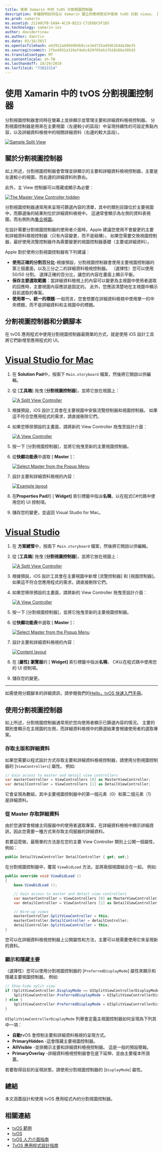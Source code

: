 ```yaml
---
title: 使用 Xamarin 中的 tvOS 分割視圖控制器
description: 本檔說明如何在以 Xamarin 建立的應用程式中使用 tvOS 分割 views。 其中提供分割視圖控制器的高階總覽、如何搭配使用分鏡腳本、存取主要和詳細資料檢視，以及顯示和隱藏主要視圖。
ms.prod: xamarin
ms.assetid: 21248CFB-5A94-4C19-B223-C72E0DC5F1D5
ms.technology: xamarin-ios
author: davidortinau
ms.author: daortin
ms.date: 03/16/2017
ms.openlocfilehash: e42912add9dd94b9cce16d725a456b1b4da30e35
ms.sourcegitcommit: 2fbe4932a319af4ebc829f65eb1fb1816ba305d3
ms.translationtype: MT
ms.contentlocale: zh-TW
ms.lasthandoff: 10/29/2019
ms.locfileid: "73022214"
---
```

# <a name="working-with-tvos-split-view-controllers-in-xamarin"></a>使用 Xamarin 中的 tvOS 分割視圖控制器

分割視圖控制器會同時在螢幕上並排顯示並管理主要和詳細資料檢視控制器。 分割視圖控制器是用來在主要視圖（左邊較小的區段）中呈現持續性的可設定焦點內容，以及詳細資料檢視中的相關詳細資料（右邊的較大區段）。

[![](split-views-images/intro01.png "Sample Split View")](split-views-images/intro01.png#lightbox)

<a name="About-Split-View-Controllers" />

## <a name="about-split-view-controllers"></a>關於分割視圖控制器

如上所述，分割視圖控制器會管理並排顯示的主要和詳細資料檢視控制器，主要是左邊較小的視圖，而右邊的詳細資料則靠右。 

此外，主 View 控制器可以隱藏或顯示為必要： 

[![](split-views-images/intro02.png "The Master View Controller hidden")](split-views-images/intro02.png#lightbox)

分割視圖控制器通常用來呈現可篩選內容的清單，其中的類別目錄位於主要視圖中，而篩選後的結果則位於詳細資料檢視中。 這通常會顯示為左側的資料表視圖，而右側則為[集合視圖](~/ios/tvos/user-interface/collection-views.md)。

在設計需要分割視圖控制器的使用者介面時，Apple 建議您使用不會變更的主要和詳細資料檢視控制器（只有內容變更，而不是結構）。 如果您需要交換視圖控制器，最好使用流覽控制器作為需要變更的視圖控制器基礎（主要或詳細資料）。

Apple 對於使用分割視圖控制器有下列建議：

- **使用正確的分割百分比**-根據預設，分割視圖控制器會使用主要視圖控制器的第三個畫面，以及三分之二的詳細資料檢視控制器。 （選擇性）您可以使用50/50 分割。 選擇正確的百分比，讓您的內容在畫面上顯示平衡。
- **保存主要選取範圍**：當詳細資料檢視上的內容可以變更為主視圖中使用者選取的回應時，主要視圖內容應該是固定的。 此外，您應該清楚地在主視圖中顯示目前選取的專案。
- **使用單一、統一的標題**-一般而言，您會想要在詳細資料檢視中使用單一的中央標題，而不是詳細資料和主視圖中的標題。

<a name="Split-View-Controllers-and-Storyboards" />

## <a name="split-view-controllers-and-storyboards"></a>分割視圖控制器和分鏡腳本

在 tvOS 應用程式中使用分割視圖控制器最簡單的方式，就是使用 iOS 設計工具將它們新增至應用程式的 UI。

# <a name="visual-studio-for-mactabmacos"></a>[Visual Studio for Mac](#tab/macos)

1. 在  **Solution Pad**中，按兩下 `Main.storyboard` 檔案，然後將它開啟以供編輯。
1. 從 [**工具箱**] 拖曳 [**分割視圖控制器**]，並將它放在視圖上： 

    [![](split-views-images/activity01.png "A Split View Controller")](split-views-images/activity01.png#lightbox)
1. 根據預設，iOS 設計工具會在主要視圖中安裝流覽控制器和視圖控制器。 如果這不符合您應用程式的需求，請直接刪除它們。
1. 如果您移除預設的主畫面，請將新的 View Controller 拖曳至設計介面： 

    [![](split-views-images/activity02.png "A View Controller")](split-views-images/activity02.png#lightbox)
1. 按一下 [分割視圖控制器]，並將它拖曳至新的主要視圖控制器。 
1. 從**快顯功能表**中選取 [ **Master** ]： 

    [![](split-views-images/activity03.png "Select Master from the Popup Menu")](split-views-images/activity03.png#lightbox)
1. 設計主要和詳細資料檢視的內容： 

    [![](split-views-images/activity04.png "Example layout")](split-views-images/activity04.png#lightbox)
1. 在**Properties Pad**的 [ **Widget]** 索引標籤中指派**名稱**，以在程式C#代碼中使用您的 UI 控制項。
1. 儲存您的變更，並返回 Visual Studio for Mac。

# <a name="visual-studiotabwindows"></a>[Visual Studio](#tab/windows)

1. 在 **方案總管**中，按兩下 `Main.storyboard` 檔案，然後將它開啟以供編輯。
1. 從 [**工具箱**] 拖曳 [**分割視圖控制器**]，並將它放在視圖上： 

    [![](split-views-images/activity01-vs.png "A Split View Controller")](split-views-images/activity01-vs.png#lightbox)
1. 根據預設，iOS 設計工具會在主要視圖中新增 [流覽控制器] 和 [視圖控制器]。 如果這不符合您應用程式的需求，請直接刪除它們。
1. 如果您移除預設的主畫面，請將新的 View Controller 拖曳至設計介面： 

    [![](split-views-images/activity02-vs.png "A View Controller")](split-views-images/activity02-vs.png#lightbox)
1. 按一下 [分割視圖控制器]，並將它拖曳至新的主要視圖控制器。 
1. 從**快顯功能表**中選取 [ **Master** ]： 

    [![](split-views-images/activity03-vs.png "Select Master from the Popup Menu")](split-views-images/activity03-vs.png#lightbox)
1. 設計主要和詳細資料檢視的內容： 

    [![](split-views-images/activity04.png "Content layout")](split-views-images/activity04.png#lightbox)
1. 在 [**屬性] 瀏覽器**的 [ **Widget]** 索引標籤中指派**名稱**， C#以在程式碼中使用您的 UI 控制項。
1. 儲存您的變更。

-----

如需使用分鏡腳本的詳細資訊，請參閱我們的[Hello，tvOS 快速入門手冊](~/ios/tvos/get-started/hello-tvos.md)。

<a name="Working-with-Split-View-Controllers" />

## <a name="working-with-split-view-controllers"></a>使用分割視圖控制器

如上所述，分割視圖控制器通常用於您向使用者顯示已篩選內容的情況。 主要的類別會顯示在主視圖的左側，而詳細資料檢視中的篩選結果會根據使用者的選取專案。

<a name="Accessing-Master-and-Detail" />

### <a name="accessing-master-and-detail"></a>存取主版和詳細資料

如果您需要以程式設計方式存取主要和詳細資料檢視控制器，請使用分割視圖控制器的 [`ViewControllers`] 屬性。 例如:

```csharp
// Gain access to master and detail view controllers
var masterController = ViewControllers [0] as MasterViewController;
var detailController = ViewControllers [1] as DetailViewController;
```

它會呈現為數組，其中主要視圖控制器中的第一個元素（0）和第二個元素（1）是詳細資料。

<a name="Accessing-Detail-from-Master" />

### <a name="accessing-detail-from-master"></a>從 Master 存取詳細資料

由於您通常會根據主伺服器中的使用者選取專案，在詳細資料檢視中顯示詳細資訊，因此您需要一種方式來存取主伺服器的詳細資料。

若要這麼做，最簡單的方法是在您的主要 View Controller 類別上公開一個屬性，例如：

```csharp
public DetailViewController DetailController { get; set;}
```

在分割視圖控制器中，覆寫 `ViewDidLoad` 方法，並將兩個視圖結合在一起。 例如:

```csharp
public override void ViewDidLoad ()
{
    base.ViewDidLoad ();

    // Gain access to master and detail view controllers
    var masterController = ViewControllers [0] as MasterViewController;
    var detailController = ViewControllers [1] as DetailViewController;

    // Wire-up views
    masterController.SplitViewController = this;
    masterController.DetailController = detailController;
    detailController.SplitViewController = this;
}
```

您可以在詳細資料檢視控制器上公開屬性和方法，主要可以視需要使用它來呈現新的資料。

<a name="Showing-and-Hiding-Master" />

### <a name="showing-and-hiding-master"></a>顯示和隱藏主要

（選擇性）您可以使用分割視圖控制器的 [`PreferredDisplayMode`] 屬性來顯示和隱藏主要視圖控制器。 例如:

```csharp
// Show hide split view
if (SplitViewController.DisplayMode == UISplitViewControllerDisplayMode.PrimaryHidden) {
    SplitViewController.PreferredDisplayMode = UISplitViewControllerDisplayMode.AllVisible;
} else {
    SplitViewController.PreferredDisplayMode = UISplitViewControllerDisplayMode.PrimaryHidden;
}
```

`UISplitViewControllerDisplayMode` 列舉會定義主視圖控制器如何呈現為下列其中一項：

- **自動**tvOS 會控制主要和詳細資料檢視的呈現方式。
- **PrimaryHidden** -這會隱藏主要視圖控制器。
- **AllVisible** -並排顯示主要和詳細資料檢視控制器。 這是一般的預設簡報。
- **PrimaryOverlay** -詳細資料檢視控制器會在底下延伸，並由主要複本所涵蓋。

若要取得目前的呈現狀態，請使用分割視圖控制器的 [`DisplayMode`] 屬性。

<a name="Summary" />

## <a name="summary"></a>總結

本文涵蓋設計和使用 tvOS 應用程式內的分割視圖控制器。

## <a name="related-links"></a>相關連結

- [tvOS 範例](https://docs.microsoft.com/samples/browse/?products=xamarin&term=Xamarin.iOS+tvOS)
- [tvOS](https://developer.apple.com/tvos/)
- [tvOS 人力介面指南](https://developer.apple.com/tvos/human-interface-guidelines/)
- [TvOS 應用程式設計指南](https://developer.apple.com/library/prerelease/tvos/documentation/General/Conceptual/AppleTV_PG/)
